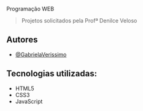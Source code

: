  Programação WEB
> Projetos solicitados pela Profª Denilce Veloso

## Autores

- [@GabrielaVerissimo](https://www.github.com/GabrielaVerissimo)

## Tecnologias utilizadas:

- HTML5
- CSS3
- JavaScript
